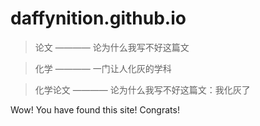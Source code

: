 # daffynition.github.io
>论文 ———— 论为什么我写不好这篇文

>化学 ———— 一门让人化灰的学科

>化学论文 ———— 论为什么我写不好这篇文：我化灰了




Wow! You have found this site! Congrats!
